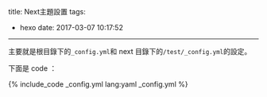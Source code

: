 title: Next主題設置
tags:
  - hexo
date: 2017-03-07 10:17:52
---
主要就是根目錄下的`_config.yml`和 next 目錄下的`/test/_config.yml`的設定。

下面是 code ：

<!--more-->
{% include_code _config.yml lang:yaml _config.yml %}
